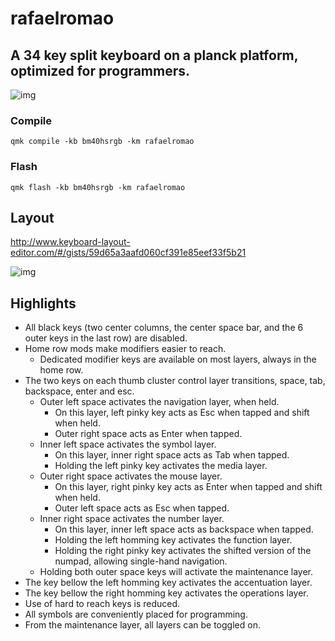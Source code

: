 # rafaelromao

## A 34 key split keyboard on a planck platform, optimized for programmers.

![img](https://i.imgur.com/PcXHjYm.jpg)

### Compile

`qmk compile -kb bm40hsrgb -km rafaelromao`

### Flash

`qmk flash -kb bm40hsrgb -km rafaelromao`

## Layout

http://www.keyboard-layout-editor.com/#/gists/59d65a3aafd060cf391e85eef33f5b21

![img](https://i.imgur.com/ZRLfzX4.jpg?)

## Highlights

- All black keys (two center columns, the center space bar, and the 6 outer keys in the last row) are disabled.
- Home row mods make modifiers easier to reach.
  - Dedicated modifier keys are available on most layers, always in the home row.
- The two keys on each thumb cluster control layer transitions, space, tab, backspace, enter and esc.
  - Outer left space activates the navigation layer, when held.
    - On this layer, left pinky key acts as Esc when tapped and shift when held.
    - Outer right space acts as Enter when tapped.
  - Inner left space activates the symbol layer.
    - On this layer, inner right space acts as Tab when tapped.
    - Holding the left pinky key activates the media layer.
  - Outer right space activates the mouse layer.
    - On this layer, right pinky key acts as Enter when tapped and shift when held.
    - Outer left space acts as Esc when tapped.
  - Inner right space activates the number layer.
    - On this layer, inner left space acts as backspace when tapped.
    - Holding the left homming key activates the function layer.
    - Holding the right pinky key activates the shifted version of the numpad, allowing single-hand navigation.
  - Holding both outer space keys will activate the maintenance layer.
- The key bellow the left homming key activates the accentuation layer.
- The key bellow the right homming key activates the operations layer.
- Use of hard to reach keys is reduced.
- All symbols are conveniently placed for programming.
- From the maintenance layer, all layers can be toggled on.
